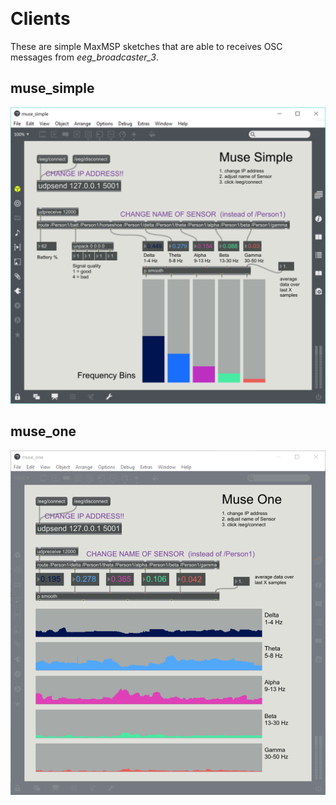 ﻿﻿﻿﻿﻿﻿﻿﻿﻿﻿﻿﻿﻿﻿﻿﻿﻿﻿﻿﻿﻿﻿﻿
# Clients

These are simple MaxMSP sketches that are able to receives OSC messages from *eeg\_broadcaster\_3*.

## muse_simple
<img src="https://raw.githubusercontent.com/evsc/eegOSCworkshop/master/clients/MAX/muse_simple.png"/>

## muse_one
<img src="https://raw.githubusercontent.com/evsc/eegOSCworkshop/master/clients/MAX/muse_one.png"/>

































